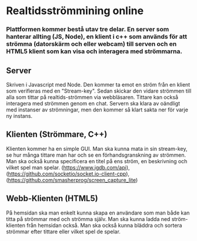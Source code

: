 # Realtidsströmmining online

### Plattformen kommer bestå utav tre delar. En server som hanterar allting (JS, Node), en klient i c++ som används för att strömma (datorskärm och eller webcam) till serven och en HTML5 klient som kan visa och interagera med strömmarna.

## Server
Skriven i Javascript med Node. Den kommer ta emot en ström från en klient som verifieras med en "Stream-key". Sedan skickar den vidare strömmen till alla som tittar på realtids-strömmen via webbläsaren. Tittare kan också interagera med strömmen genom en chat. Servern ska klara av oändligt med instanser av strömningar, men den kommer så klart sakta ner för varje ny instans.

## Klienten (Strömmare, C++)

Klienten kommer ha en simple GUI. Man ska kunna mata in sin stream-key, se hur många tittare man har och se en förhandsgranskning av strömmen. Man ska också kunna specificera en titel på ens ström, en beskrivning och vilket spel man spelar. (https://www.igdb.com/api), 
(https://github.com/socketio/socket.io-client-cpp), 
(https://github.com/smasherprog/screen_capture_lite)

## Webb-Klienten (HTML5)

På hemsidan ska man enkelt kunna skapa en användare som man både kan titta på strömmar med och strömma själv. Man ska kunna ladda ned ström-klienten från hemsidan också. Man ska också kunna bläddra och sortera strömmar efter tittare eller vilket spel de spelar.
